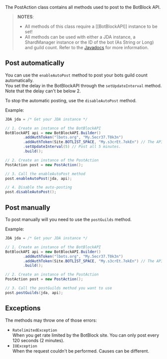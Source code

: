 The PostAction class contains all methods used to post to the BotBlock API.

> **NOTES**:
> - All methods of this class require a [[BotBlockAPI]] instance to be set!
> - All methods can be used with either a JDA instance, a ShardManager instance or the ID of the bot (As String or Long) and guild count. Refer to the [Javadocs](https://docs.botblock.org/JavaBotBlockAPI/com/andre601/javabotblockapi/requests/PostAction.html) for more information.

## Post automatically
You can use the `enableAutoPost` method to post your bots guild count automatically.  
You set the delay in the BotBlockAPI through the `setUpdateInterval` method. Note that the delay can't be below 2.

To stop the automatic posting, use the `disableAutoPost` method.

Example:  
```java
JDA jda = /* Get your JDA instance */

// 1. Create an instance of the BotBlockAPI
BotBlockAPI api = new BotBlockAPI.Builder()
        .addAuthToken("lbots.org", "My.5ecr37.T0k3n")
        .addAuthToken(Site.BOTLIST_SPACE, "My.s3crEt.7okEn") // The API has a enum with all sites.
        .setUpdateInterval(5) // Post all 5 minutes.
        .build();

// 2. Create an instance of the PostAction
PostAction post = new PostAction();

// 3. Call the enableAutoPost method
post.enableAutoPost(jda, api);

// 4. Disable the auto-posting
post.disableAutoPost();
```

## Post manually
To post manually will you need to use the `postGuilds` method.

Example:  
```java
JDA jda = /* Get your JDA instance */

// 1. Create an instance of the BotBlockAPI
BotBlockAPI api = new BotBlockAPI.Builder()
        .addAuthToken("lbots.org", "My.5ecr37.T0k3n")
        .addAuthToken(Site.BOTLIST_SPACE, "My.s3crEt.7okEn") // The API has a enum with all sites.
        .build();

// 2. Create an instance of the PostAction
PostAction post = new PostAction();

// 3. Call the postGuilds method you want to use
post.postGuilds(jda, api);
```

## Exceptions
The methods may throw one of those errors:
- `RatelimitedException`  
When you get rate limited by the BotBlock site. You can only post every 120 seconds (2 minutes).
- `IOException`  
When the request couldn't be performed. Causes can be different.